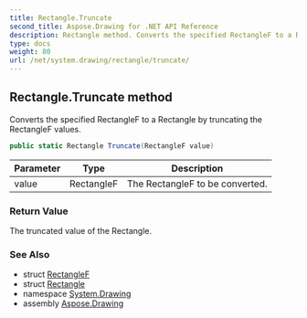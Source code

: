 ```yaml
---
title: Rectangle.Truncate
second_title: Aspose.Drawing for .NET API Reference
description: Rectangle method. Converts the specified RectangleF to a Rectangle by truncating the RectangleF values
type: docs
weight: 80
url: /net/system.drawing/rectangle/truncate/
---
```

## Rectangle.Truncate method

Converts the specified RectangleF to a Rectangle by truncating the RectangleF values.

```csharp
public static Rectangle Truncate(RectangleF value)
```

| Parameter | Type | Description |
| --- | --- | --- |
| value | RectangleF | The RectangleF to be converted. |

### Return Value

The truncated value of the Rectangle.

### See Also

* struct [RectangleF](../../rectanglef/)
* struct [Rectangle](../)
* namespace [System.Drawing](../../rectangle/)
* assembly [Aspose.Drawing](../../../)


